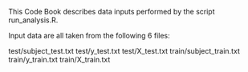 This Code Book describes data inputs performed by the script run_analysis.R. 

Input data are all taken from the following 6 files:

test/subject_test.txt
test/y_test.txt
test/X_test.txt
train/subject_train.txt
train/y_train.txt
train/X_train.txt